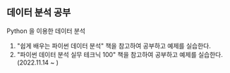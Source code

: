 ## 데이터 분석 공부
Python 을 이용한 데이터 분석<br>
1. "쉽게 배우는 파이썬 데이터 분석" 책을 참고하여 공부하고 예제를 실습한다.
2. "파이썬 데이터 분석 실무 테크닉 100" 책을 참고하여 공부하고 예제를 실습한다. (2022.11.14 ~ )

